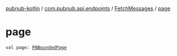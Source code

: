 [pubnub-kotlin](../../index.md) / [com.pubnub.api.endpoints](../index.md) / [FetchMessages](index.md) / [page](./page.md)

# page

`val page: `[`PNBoundedPage`](../../com.pubnub.api.models.consumer/-p-n-bounded-page/index.md)